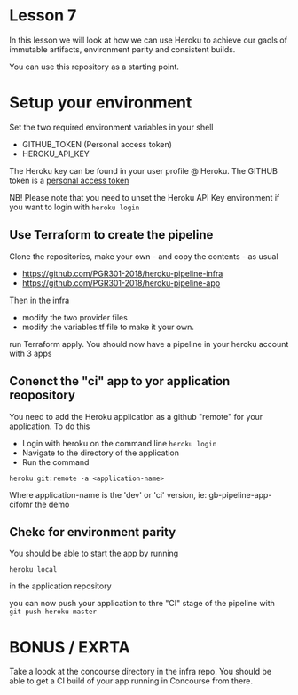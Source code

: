 # Lesson 7

In this lesson we will look at how we can use Heroku to achieve our gaols of immutable artifacts,
environment parity and consistent builds.

You can use this repository as a starting point.

# Setup your environment

Set the two required environment variables in your shell

* GITHUB_TOKEN (Personal access token)
* HEROKU_API_KEY  

The Heroku key can be found in your user profile @ Heroku. The GITHUB token is a [personal access
token](https://help.github.com/articles/creating-a-personal-access-token-for-the-command-line/)

NB! Please note that you need to unset the Heroku API Key environment if you want to login with ```heroku login```

## Use Terraform to create the pipeline

Clone  the repositories, make your own - and copy the contents - as usual

- https://github.com/PGR301-2018/heroku-pipeline-infra
- https://github.com/PGR301-2018/heroku-pipeline-app

Then in the infra

- modify the two provider files
- modify the variables.tf file to make it your own.

run Terraform apply. You should now have a pipeline in your heroku account with 3 apps

## Conenct the "ci" app to yor application reopository

You need to add the Heroku application as a github "remote" for your application. To do this

- Login with heroku on the command line ```heroku login```
- Navigate to the directory of the application
- Run the command
```
heroku git:remote -a <application-name>
```
Where application-name is the 'dev' or 'ci' version, ie: gb-pipeline-app-cifomr the demo

## Chekc for environment parity

You should be able to start the app by running

```heroku local```

in the application repository

you can now push your application to thre "CI" stage of the pipeline with ```git push heroku master```

# BONUS / EXRTA

Take a loook at the concourse directory in the infra repo. You should be able to get a CI build of your app running in Concourse from there.
